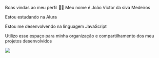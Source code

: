 Boas vindas ao meu perfil 💙💙
Meu nome é João Victor da siva Medeiros

Estou estudando na Alura

Estou me desenvolvendo na linguagem JavaScript

Utilizo esse espaço para minha organização e compartilhamento dos meu projetos desenvolvidos


![](https://tenor.com/pt-BR/view/technologist-joypixels-laptop-professional-expert-gif-17257009)
